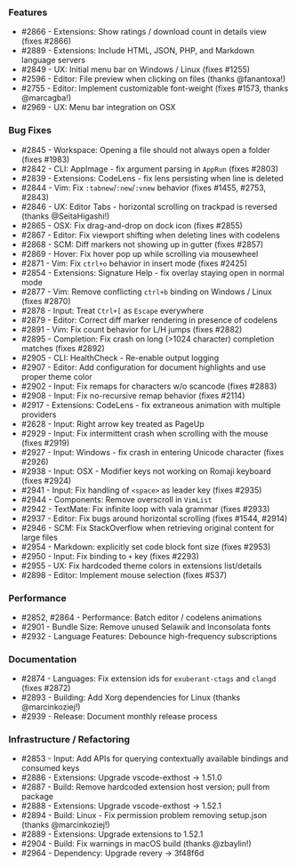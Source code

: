 ### Features 

- #2866 - Extensions: Show ratings / download count in details view (fixes #2866)
- #2889 - Extensions: Include HTML, JSON, PHP, and Markdown language servers
- #2849 - UX: Initial menu bar on Windows / Linux (fixes #1255)
- #2596 - Editor: File preview when clicking on files (thanks @fanantoxa!)
- #2755 - Editor: Implement customizable font-weight (fixes #1573, thanks @marcagba!)
- #2969 - UX: Menu bar integration on OSX

### Bug Fixes

- #2845 - Workspace: Opening a file should not always open a folder (fixes #1983)
- #2842 - CLI: AppImage - fix argument parsing in `AppRun` (fixes #2803)
- #2839 - Extensions: CodeLens - fix lens persisting when line is deleted
- #2844 - Vim: Fix `:tabnew`/`:new`/`:vnew` behavior (fixes #1455, #2753, #2843)
- #2846 - UX: Editor Tabs - horizontal scrolling on trackpad is reversed (thanks @SeitaHigashi!)
- #2865 - OSX: Fix drag-and-drop on dock icon (fixes #2855)
- #2867 - Editor: Fix viewport shifting when deleting lines with codelens
- #2868 - SCM: Diff markers not showing up in gutter (fixes #2857)
- #2869 - Hover: Fix hover pop up while scrolling via mousewheel
- #2871 - Vim: Fix `ctrl+o` behavior in insert mode (fixes #2425)
- #2854 - Extensions: Signature Help - fix overlay staying open in normal mode
- #2877 - Vim: Remove conflicting `ctrl+b` binding on Windows / Linux (fixes #2870)
- #2878 - Input: Treat `Ctrl+[` as `Escape` everywhere
- #2879 - Editor: Correct diff marker rendering in presence of codelens
- #2891 - Vim: Fix count behavior for L/H jumps (fixes #2882)
- #2895 - Completion: Fix crash on long (>1024 character) completion matches (fixes #2892)
- #2905 - CLI: HealthCheck - Re-enable output logging
- #2907 - Editor: Add configuration for document highlights and use proper theme color
- #2902 - Input: Fix remaps for characters w/o scancode (fixes #2883)
- #2908 - Input: Fix no-recursive remap behavior (fixes #2114)
- #2917 - Extensions: CodeLens - fix extraneous animation with multiple providers
- #2628 - Input: Right arrow key treated as PageUp
- #2929 - Input: Fix intermittent crash when scrolling with the mouse (fixes #2919)
- #2927 - Input: Windows - fix crash in entering Unicode character (fixes #2926)
- #2938 - Input: OSX - Modifier keys not working on Romaji keyboard (fixes #2924)
- #2941 - Input: Fix handling of `<space>` as leader key (fixes #2935)
- #2944 - Components: Remove overscroll in `VimList`
- #2942 - TextMate: Fix infinite loop with vala grammar (fixes #2933)
- #2937 - Editor: Fix bugs around horizontal scrolling (fixes #1544, #2914)
- #2946 - SCM: Fix StackOverflow when retrieving original content for large files
- #2954 - Markdown: explicitly set code block font size (fixes #2953)
- #2950 - Input: Fix binding to `+` key (fixes #2293)
- #2955 - UX: Fix hardcoded theme colors in extensions list/details
- #2898 - Editor: Implement mouse selection (fixes #537)

### Performance

- #2852, #2864 - Performance: Batch editor / codelens animations
- #2901 - Bundle Size: Remove unused Selawik and Inconsolata fonts
- #2932 - Language Features: Debounce high-frequency subscriptions

### Documentation

- #2874 - Languages: Fix extension ids for `exuberant-ctags` and `clangd` (fixes #2872)
- #2893 - Building: Add Xorg dependencies for Linux (thanks @marcinkoziej!)
- #2939 - Release: Document monthly release process

### Infrastructure / Refactoring

- #2853 - Input: Add APIs for querying contextually available bindings and consumed keys
- #2886 - Extensions: Upgrade vscode-exthost -> 1.51.0
- #2887 - Build: Remove hardcoded extension host version; pull from package
- #2888 - Extensions: Upgrade vscode-exthost -> 1.52.1
- #2894 - Build: Linux - Fix permission problem removing setup.json (thanks @marcinkoziej!)
- #2889 - Extensions: Upgrade extensions to 1.52.1
- #2904 - Build: Fix warnings in macOS build (thanks @zbaylin!)
- #2964 - Dependency: Upgrade revery -> 3f48f6d
